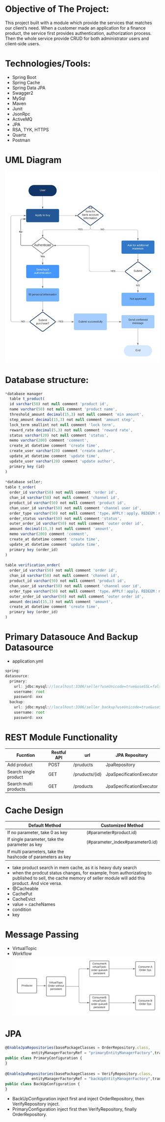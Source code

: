 # Objective of The Project:
 This project built with a module which provide the services that matches our client’s need. When a customer made an application for a finance product, the service first provides authentication, authorization process. Then the whole service provide CRUD for both administrator users and client-side users.
# Technologies/Tools:
* Spring Boot
* Spring Cache
* Spring Data JPA
* Swagger2
* MySql
* Maven
* Junit
* JsonRpc
* ActiveMQ
* JPA
* RSA, TYK, HTTPS
* Quartz
* Postman
# UML Diagram
![alt text](https://github.com/nickee1942/finance-demo/blob/main/UML%20Diagram.jpeg)
# Database structure:
```javascript
*database manager
  table t_product(
  id varchar(50) not null comment 'product id',
  name varchar(50) not null comment 'product name',
  threshold_amount decimal(15,3) not null comment 'min amount',
  step_amount decimal(15,3) not null comment 'amount step',
  lock_term smallint not null comment 'lock term',
  reward_rate decimal(5,3) not null comment 'reward rate',
  status varchar(20) not null comment 'status',
  memo varchar(200) comment 'comment',
  create_at datetime comment 'create time',
  create_user varchar(20) comment 'create author',
  update_at datetime comment 'update time',
  update_user varchar(20) comment 'update author',
  primary key (id)
)

*database seller;
table t_order(
  order_id varchar(50) not null comment 'order id',
  chan_id varchar(50) not null comment 'channel id',
  product_id varchar(50) not null comment 'product id',
  chan_user_id varchar(50) not null comment 'channel user id',
  order_type varchar(50) not null comment 'type，APPLY：apply，REDEEM：redeem',
  order_status varchar(50) not null comment 'status',
  outer_order_id varchar(50) not null comment 'outer order id',
  amount decimal(15,3) not null comment 'amount',
  memo varchar(200) comment 'comment',
  create_at datetime comment 'create time',
  update_at datetime comment 'update time',
  primary key (order_id)
)

table verification_order(
  order_id varchar(50) not null comment 'order id',
  chan_id varchar(50) not null comment 'channel id',
  product_id varchar(50) not null comment 'product id',
  chan_user_id varchar(50) not null comment 'channel user id',
  order_type varchar(50) not null comment 'type，APPLY：apply，REDEEM：redeem',
  outer_order_id varchar(50) not null comment 'outer order id',
  amount decimal(15,3) not null comment 'amount',
  create_at datetime comment 'create time',
  primary key (order_id)
)
```
# Primary Datasouce And Backup Datasource
* application.yml
```javascript
spring:
datasource:
  primary:
    url: jdbc:mysql://localhost:3306/seller?useUnicode=true&useSSL=false&characterEncoding=utf-8
    username: root
    password: xxx
  backup:
    url: jdbc:mysql://localhost:3306/seller_backup?useUnicode=true&useSSL=false&characterEncoding=utf-8
    username: root
    password: xxx
```
# REST Module Functionality
| Fucntion               | Restful API   | url             | JPA Repository           |
| ---------------------- | ------------- |-----------------| ------------------------ |
| Add product            | POST          | /pruducts       | JpaRepository            |
| Search single product  | GET           | /pruducts/{id}  | JpaSpecificationExecutor |
| Search multi products  | GET           | /products       | JpaSpecificationExecutor |

# Cache Design
| Default Method                                               | Customized Method                 |
| ------------------------------------------------------------ | --------------------------------- |
| If no parameter, take 0 as key                               | (#parameter#product.id)           | 
| If single parameter, take the parameter as key               | (#parameter_index#parameter0.id)  |
| If multi parameters, take the hashcode of parameters as key  |                                   |
* take product search in mem cache, as it is heavy duty search
* when the prodcut status changes, for example, from authorizating to published to sell, the cache memory of seller module will add this product. And vice versa.
* @Cacheable  
* CachePut
* CacheEvict
* value = cacheNames  
* condition  
* key  

# Message Passing
* VirtualTopic
* Workflow
![alt text](https://github.com/nickee1942/finance-demo/blob/main/message.jpeg)

# JPA
```javascript
@EnableJpaRepositories(basePackageClasses = OrderRepository.class,
            entityManagerFactoryRef = "primaryEntityManagerFactory",transactionManagerRef = "primaryTransactionManager")
public class PrimaryConfiguration {
}

@EnableJpaRepositories(basePackageClasses = VerifyRepository.class,
            entityManagerFactoryRef = "backUpEntityManagerFactory",transactionManagerRef = "backUpTransactionManager")     
public class BackUpConfiguration {
}
```
* BackUpConfiguration inject first and inject OrderRepository, then VerifyRepository inject.  
* PrimaryConfiguration inject first then VerifyRepository, finally OrderRepository.




